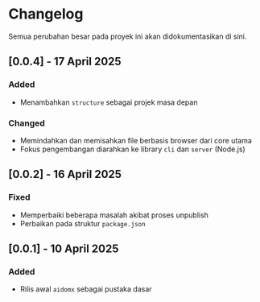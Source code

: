 # Changelog

Semua perubahan besar pada proyek ini akan didokumentasikan di sini.

## [0.0.4] - 17 April 2025

### Added

- Menambahkan `structure` sebagai projek masa depan

### Changed

- Memindahkan dan memisahkan file berbasis browser dari core utama
- Fokus pengembangan diarahkan ke library `cli` dan `server` (Node.js)

## [0.0.2] - 16 April 2025

### Fixed

- Memperbaiki beberapa masalah akibat proses unpublish
- Perbaikan pada struktur `package.json`

## [0.0.1] - 10 April 2025

### Added

- Rilis awal `aidomx` sebagai pustaka dasar

